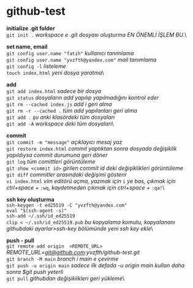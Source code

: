 # github-test

**initialize .git folder**\
``git init .`` *workspace e .git dosyası oluşturma EN ÖNEMLİ İŞLEM BU.*\

**set name, email**\
``git config user.name "fatih"`` *kullanıcı tanımlama*\
``git config user.name "yvzfth@yandex.com"`` *mail tanımlama*\
``git config -l`` *listeleme*\
``touch index.html`` *yeni dosya yaratma*\

**add**\
``git add index.html`` *sadece bir dosya*\
``git status`` *dosyaların add yapılıp yapılmadığını kontrol eder*\
``git rm --cached index.js`` *add i geri alma*\
``git rm -r --cached .`` *tüm add yapılanları geri alma*\
``git add .`` *şu anki klasördeki tüm dosyaları*\
``git add -A`` *workspace deki tüm dosyaları*\

**commit**\
``git commit -m "message"`` *açıklayıcı mesaj yaz*\
``git restore index.html`` *commit yaptıktan sonra dosyada değişiklik yapıldıysa commit durumuna geri döner*\
``git log`` *tüm comittleri görüntüleme*\
``git show <commit id>`` *girilen commit id deki değişiklikleri görüntüleme*\
``git diff`` *commitler arasındaki değişimi gösterir*\
``vi index.html`` *vim editörü açma, yazmak için* ``i`` *ye bas, çıkmak için ctrl+space +* ``:wq``, *kaydetmeden çıkmak için ctrl+space +* ``:qa!``\

**ssh key oluşturma**\
``ssh-keygen -t ed25519 -C "yvzfth@yandex.com"``\
``eval "$(ssh-agent -s)"``\
``ssh-add ~/.ssh/id_ed25519``\
``clip < ~/.ssh/id_ed25519.pub`` *bu kopyalama komutu, kopyalananı githubdaki ayarlar>ssh-key bölümünde yeni ssh key ekle*\

**push - pull**\
``git remote add origin  <REMOTE_URL>`` *REMOTE_URL=git@github.com:yvzfth/github-test.git*\
``git branch -M main`` *branch i main e çevirme*\
``git push -u origin main`` *sadece ilk defada -u origin main kullan daha sonra $git push yeterli*\
``git pull`` *githubdan değişiklikleri geri yükleme*\
